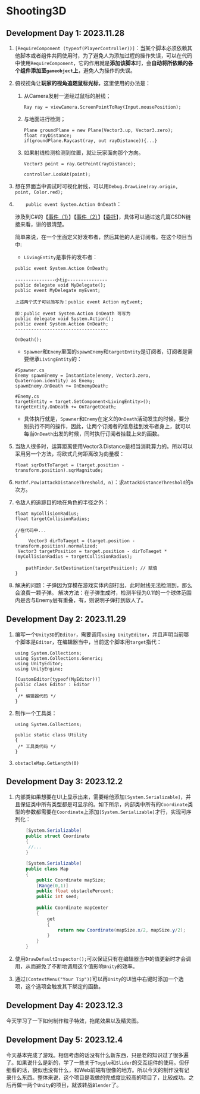 # Shooting3D

## Development Day 1: 2023.11.28

1. `[RequireComponent (typeof(PlayerController))]`：当某个脚本必须依赖其他脚本或者组件共同使用时，为了避免人为添加过程的操作失误，可以在代码中使用`RequireComponent`，它的作用就是**添加该脚本**时，会**自动将所依赖的各个组件添加至`gameobject`上**，避免人为操作的失误。

2. 俯视视角让**玩家的视角追随鼠标光标**，这里使用的办法是：
   1. 从Camera发射一道经过鼠标的射线；

      ```
      Ray ray = viewCamera.ScreenPointToRay(Input.mousePosition);
      ```

   2. 与地面进行检测；

      ```
      Plane groundPlane = new Plane(Vector3.up, Vector3.zero);
      float rayDistance;
      if(groundPlane.Raycast(ray, out rayDistance)){...}
      ```

   3. 如果射线检测检测到位置，就让玩家面向那个方向。

      ```
      Vector3 point = ray.GetPoint(rayDistance);
      
      controller.LookAt(point);
      ```

      

3. 想在界面当中调试时可视化射线，可以用`Debug.DrawLine(ray.origin, point, Color.red);`

4. `    public event System.Action OnDeath`：

   涉及到C#的【[事件（1）](https://blog.csdn.net/kokool/article/details/129772271)】【[事件（2）](https://blog.csdn.net/Mr_Sun88/article/details/83689638)】【[委托](https://blog.csdn.net/weixin_45775438/article/details/128449023?spm=1001.2101.3001.6650.6&utm_medium=distribute.pc_relevant.none-task-blog-2%7Edefault%7EBlogCommendFromBaidu%7ERate-6-128449023-blog-83689638.235%5Ev38%5Epc_relevant_anti_t3_base&depth_1-utm_source=distribute.pc_relevant.none-task-blog-2%7Edefault%7EBlogCommendFromBaidu%7ERate-6-128449023-blog-83689638.235%5Ev38%5Epc_relevant_anti_t3_base&utm_relevant_index=7)】，具体可以通过这几篇CSDN链接来看，讲的很清楚。

   简单来说，在一个里面定义好发布者，然后其他的人是订阅者。在这个项目当中:

   - `LivingEntity`是事件的发布者：

   ```
   public event System.Action OnDeath;
   
   ---------------小tip---------------
   public delegate void MyDelegate();
   public event MyDelegate myEvent;
   
   上述两个式子可以简写为：public event Action myEvent;
   
   即：public event System.Action OnDeath 可写为
   public delegate void System.Action();
   public event System.Action OnDeath;
   -----------------------------------
   
   OnDeath();
   ```

   - `Spawner`和`Enemy`里面的`spawnEnemy`和`targetEntity`是订阅者，订阅者是需要继承`LivingEntity`的：

   ```
   #Spawner.cs
   Enemy spawnEnemy = Instantiate(enemy, Vector3.zero, Quaternion.identity) as Enemy;
   spawnEnemy.OnDeath += OnEnemyDeath;
   
   #Enemy.cs
   targetEntity = target.GetComponent<LivingEntity>();
   targetEntity.OnDeath += OnTargetDeath;
   ```

   - 具体执行就是，`Spawner`和`Enemy`在定义的`OnDeath`活动发生的时候，要分别执行不同的操作，因此，让两个订阅者的信息挂到发布者身上，就可以每当`OnDeath`出发的时候，同时执行订阅者挂载上来的函数。

5. 当敌人很多时，运算距离使用Vector3.Distance是相当消耗算力的。所以可以采用另一个方法，将欧式几何距离改为向量模：

   ```
   float sqrDstToTarget = (target.position - transform.position).sqrMagnitude;
   ```

6. `Mathf.Pow(attackDistanceThreshold, n)`：求`attackDistanceThreshold`的`n`次方。

7. 令敌人的追踪目的地在角色的半径之外：

   ```
   float myCollisionRadius;
   float targetCollisionRadius;
       
   //在代码中...
   {
      	Vector3 dirToTaeget = (target.position - transform.position).normalized;
   	Vector3 targetPosition = target.position - dirToTaeget * (myCollisionRadius + targetCollisionRadius);
       
       pathFinder.SetDestination(targetPosition); // 赋值
   }  
   ```

8. 解决的问题：子弹因为穿模在游戏实体内部打出，此时射线无法检测到，那么会浪费一颗子弹。
   解决方法：在子弹生成时，检测半径为0.1f的一个球体范围内是否与Enemy层有重叠，有，则说明子弹打到敌人了。

## Development Day 2: 2023.11.29

1. 编写一个`Unity3D`的`Editor`，需要调用`using UnityEditor`，并且声明当前哪个脚本是`Editor`，在编辑器当中，当前这个脚本用`target`指代：

   ```
   using System.Collections;
   using System.Collections.Generic;
   using UnityEditor;
   using UnityEngine;
   
   [CustomEditor(typeof(MyEditor))]
   public class Editor : Editor
   {
   	/* 编辑器代码 */
   }
   ```

2. 制作一个工具类：

   ```
   using System.Collections;
   
   public static class Utility
   {
   	/* 工具类代码 */
   }
   ```

3. `obstacleMap.GetLength(0)`



## Development Day 3: 2023.12.2

1. 内部类如果想要在UI上显示出来，需要给他添加`[System.Serializable]`，并且保证类中所有类型都是可显示的。如下所示，内部类中所有的`Coordinate`类型的参数都需要在`Coordinate`上添加`[System.Serializable]`才行，实现可序列化：

   ```C#
       [System.Serializable]
       public struct Coordinate
       {
       	//...
       }
   
       [System.Serializable]
       public class Map
       {
           public Coordinate mapSize;
           [Range(0,1)]
           public float obstaclePercent;
           public int seed;
           
           public Coordinate mapCenter
           {
               get
               {
                   return new Coordinate(mapSize.x/2, mapSize.y/2);
               }
           }
       }
   ```

2. 使用`DrawDefaultInspector();`可以保证只有在编辑器当中的值更新时才会调用，从而避免了不断地调用这个值影响`Unity`的效率。

3. 通过`[ContextMenu("Your Tip")]`可以再`Unity`的UI当中右键时添加一个选项，这个选项会触发其下绑定的函数。



## Development Day 4: 2023.12.3

今天学习了一下如何制作粒子特效，拖尾效果以及精灵图。



## Development Day 5: 2023.12.4

今天基本完成了游戏。相信考虑的话没有什么新东西，只是老的知识过了很多遍了。如果说什么是新的，学了一些关于`Toggle`和`Slider`的交互组件的使用。但仔细看的话，貌似也没有什么，和Web前端有很像的地方。所以今天的制作没有记录什么东西。整体来说，这个项目是我做的完成度比较高的项目了，比较成功。之后再做一两个`Unity`的项目，就该转战`Blender`了。